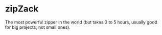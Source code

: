 # zipZack
The most powerful zipper in the world (but takes 3 to 5 hours, usually good for big projects, not small ones).
